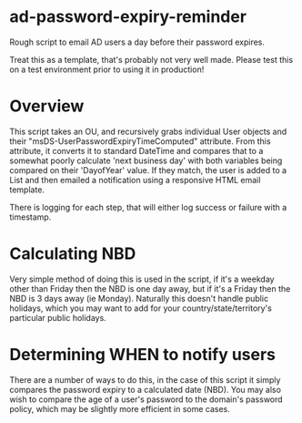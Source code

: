 # ad-password-expiry-reminder
Rough script to email AD users a day before their password expires.

Treat this as a template, that's probably not very well made. Please test this on a test environment prior to using it in production!


# Overview

This script takes an OU, and recursively grabs individual User objects and their "msDS-UserPasswordExpiryTimeComputed" attribute. From this attribute, it converts it to standard DateTime and compares that to a somewhat poorly calculate 'next business day' with both variables being compared on their 'DayofYear' value. If they match, the user is added to a List and then emailed a notification using a responsive HTML email template. 

There is logging for each step, that will either log success or failure with a timestamp.

# Calculating NBD

Very simple method of doing this is used in the script, if it's a weekday other than Friday then the NBD is one day away, but if it's a Friday then the NBD is 3 days away (ie Monday). Naturally this doesn't handle public holidays, which you may want to add for your country/state/territory's particular public holidays.

# Determining WHEN to notify users

There are a number of ways to do this, in the case of this script it simply compares the password expiry to a calculated date (NBD). You may also wish to compare the age of a user's password to the domain's password policy, which may be slightly more efficient in some cases.
